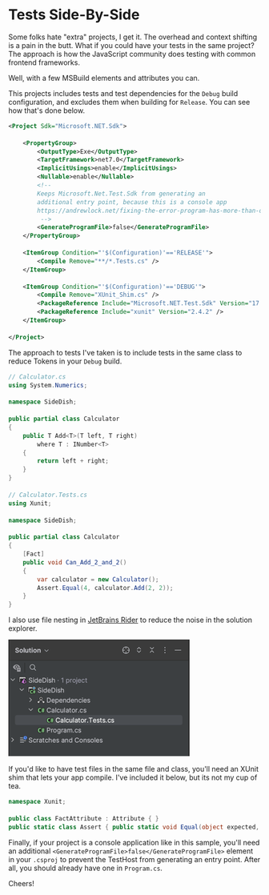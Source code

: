 # Tests Side-By-Side

Some folks hate "extra" projects, I get it. The overhead and context shifting is a pain in the butt. What if you could have your tests in the same project? The approach is how the JavaScript community does testing with common frontend frameworks.

Well, with a few MSBuild elements and attributes you can.

This projects includes tests and test dependencies for the `Debug` build configuration, and excludes them when building for `Release`. You can see how that's done below.

```xml
<Project Sdk="Microsoft.NET.Sdk">

    <PropertyGroup>
        <OutputType>Exe</OutputType>
        <TargetFramework>net7.0</TargetFramework>
        <ImplicitUsings>enable</ImplicitUsings>
        <Nullable>enable</Nullable>
        <!-- 
        Keeps Microsoft.Net.Test.Sdk from generating an
        additional entry point, because this is a console app
        https://andrewlock.net/fixing-the-error-program-has-more-than-one-entry-point-defined-for-console-apps-containing-xunit-tests/
         -->
        <GenerateProgramFile>false</GenerateProgramFile>
    </PropertyGroup>
    
    <ItemGroup Condition="'$(Configuration)'=='RELEASE'">
        <Compile Remove="**/*.Tests.cs" />
    </ItemGroup>

    <ItemGroup Condition="'$(Configuration)'=='DEBUG'">
        <Compile Remove="XUnit_Shim.cs" />
        <PackageReference Include="Microsoft.NET.Test.Sdk" Version="17.5.0-preview-20221003-04" />
        <PackageReference Include="xunit" Version="2.4.2" />
    </ItemGroup>

</Project>
```

The approach to tests I've taken is to include tests in the same class to reduce Tokens in your `Debug` build.

```c#
// Calculator.cs
using System.Numerics;

namespace SideDish;

public partial class Calculator
{
    public T Add<T>(T left, T right)
        where T : INumber<T>
    {
        return left + right;
    }
}

// Calculator.Tests.cs
using Xunit;

namespace SideDish;

public partial class Calculator
{
    [Fact]
    public void Can_Add_2_and_2()
    {
        var calculator = new Calculator();
        Assert.Equal(4, calculator.Add(2, 2));
    }
}
```

I also use file nesting in [JetBrains Rider](https://jetbrains.com/rider) to reduce the noise in the solution explorer.

![img.png](img.png)

If you'd like to have test files in the same file and class, you'll need an XUnit shim that lets your app compile. I've included it below, but its not my cup of tea.

```c#
namespace Xunit;

public class FactAttribute : Attribute { }
public static class Assert { public static void Equal(object expected, object actual) {} }
```

Finally, if your project is a console application like in this sample, you'll need an additional `<GenerateProgramFile>false</GenerateProgramFile>` element in your `.csproj` to prevent the TestHost from generating an entry point. After all, you should already have one in `Program.cs`.

Cheers!
